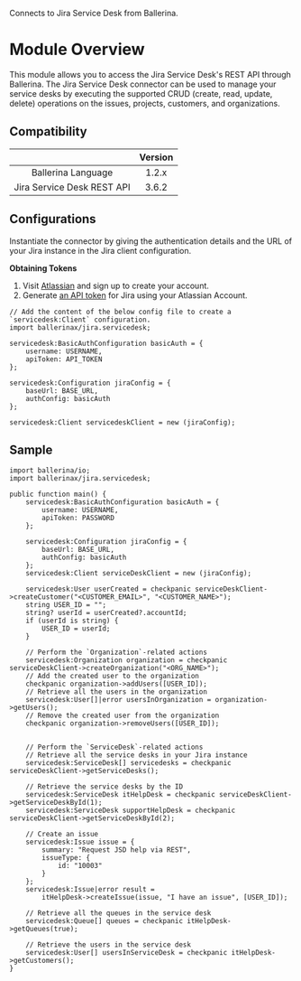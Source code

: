 Connects to Jira Service Desk from Ballerina.

# Module Overview

This module allows you to access the Jira Service Desk's REST API through Ballerina. The Jira Service Desk connector
 can be used to manage your service desks by executing the supported CRUD (create, read, update, delete) operations
 on the issues, projects, customers, and organizations.

## Compatibility

|                                      |           Version           |
|:------------------------------------:|:---------------------------:|
| Ballerina Language                   |            1.2.x            |
| Jira Service Desk REST API           |            3.6.2            |

## Configurations

Instantiate the connector by giving the authentication details and the URL of your Jira instance in the Jira client
 configuration. 

**Obtaining Tokens**

1. Visit [Atlassian](https://www.atlassian.com/) and sign up to create your account.
2. Generate [an API token](https://id.atlassian.com/manage/api-tokens) for Jira using your Atlassian Account.


```ballerina
// Add the content of the below config file to create a `servicedesk:Client` configuration.
import ballerinax/jira.servicedesk;

servicedesk:BasicAuthConfiguration basicAuth = {
    username: USERNAME,
    apiToken: API_TOKEN
};

servicedesk:Configuration jiraConfig = {
    baseUrl: BASE_URL,
    authConfig: basicAuth
};

servicedesk:Client servicedeskClient = new (jiraConfig);
```

## Sample

```ballerina
import ballerina/io;
import ballerinax/jira.servicedesk;

public function main() {
    servicedesk:BasicAuthConfiguration basicAuth = {
        username: USERNAME,
        apiToken: PASSWORD
    };

    servicedesk:Configuration jiraConfig = {
        baseUrl: BASE_URL,
        authConfig: basicAuth
    };
    servicedesk:Client serviceDeskClient = new (jiraConfig);

    servicedesk:User userCreated = checkpanic serviceDeskClient->createCustomer("<CUSTOMER_EMAIL>", "<CUSTOMER_NAME>");
    string USER_ID = "";
    string? userId = userCreated?.accountId;
    if (userId is string) {
        USER_ID = userId;
    }

    // Perform the `Organization`-related actions
    servicedesk:Organization organization = checkpanic serviceDeskClient->createOrganization("<ORG_NAME>");
    // Add the created user to the organization
    checkpanic organization->addUsers([USER_ID]);
    // Retrieve all the users in the organization
    servicedesk:User[]|error usersInOrganization = organization->getUsers();
    // Remove the created user from the organization
    checkpanic organization->removeUsers([USER_ID]);


    // Perform the `ServiceDesk`-related actions
    // Retrieve all the service desks in your Jira instance
    servicedesk:ServiceDesk[] servicedesks = checkpanic serviceDeskClient->getServiceDesks();

    // Retrieve the service desks by the ID
    servicedesk:ServiceDesk itHelpDesk = checkpanic serviceDeskClient->getServiceDeskById(1);
    servicedesk:ServiceDesk supportHelpDesk = checkpanic serviceDeskClient->getServiceDeskById(2);

    // Create an issue 
    servicedesk:Issue issue = {
        summary: "Request JSD help via REST",
        issueType: {
            id: "10003"
        }
    };
    servicedesk:Issue|error result =
        itHelpDesk->createIssue(issue, "I have an issue", [USER_ID]);

    // Retrieve all the queues in the service desk
    servicedesk:Queue[] queues = checkpanic itHelpDesk->getQueues(true);
    
    // Retrieve the users in the service desk
    servicedesk:User[] usersInServiceDesk = checkpanic itHelpDesk->getCustomers();
}
```
